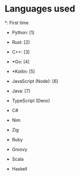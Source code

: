 # Languages used

*: First time

- Python: [1]

- Rust: [2]

- C++: [3]

- *Go: [4]

- *Kotlin: [5]

- JavaScript (Node): [6]

- Java: [7]

- TypeScript (Deno)

- C#

- Nim

- Zig

- Ruby

- Groovy

- Scala

- Haskell
